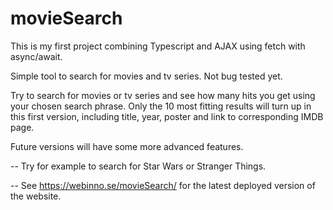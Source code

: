 # movieSearch

This is my first project combining Typescript and AJAX using fetch with async/await.

Simple tool to search for movies and tv series. Not bug tested yet.

Try to search for movies or tv series and see how many hits you get using your chosen search phrase.
Only the 10 most fitting results will turn up in this first version, including title, year, poster and link to corresponding IMDB page.

Future versions will have some more advanced features.

-- Try for example to search for Star Wars or Stranger Things.

-- See https://webinno.se/movieSearch/ for the latest deployed version of the website.

